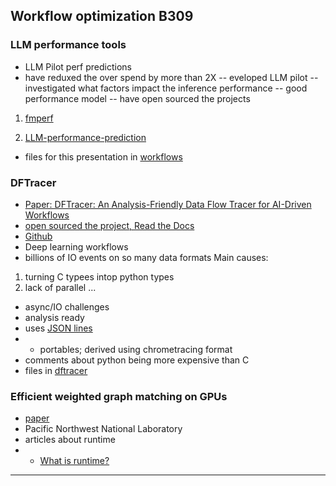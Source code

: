 ## Workflow optimization B309

### LLM performance tools

- LLM Pilot perf predictions
- have reduxed the over spend by more than 2X
  -- eveloped LLM pilot
  -- investigated what factors impact the inference performance
  -- good performance model
  -- have open sourced the projects

1. [fmperf](https://github.com/fmperf-project/fmperf)

2. [LLM-performance-prediction](https://github.com/IBM/LLM-performance-prediction)

- files for this presentation in [workflows](workflows)

### DFTracer

- [Paper: DFTracer: An Analysis-Friendly Data Flow Tracer for AI-Driven Workflows](https://doi.org/10.1109/SC41406.2024.000)
- [open sourced the project, Read the Docs](https://dftracer.readthedocs.io/en/latest/#)
- [Github](https://github.com/hariharan-devarajan/dftracer)
- Deep learning workflows
- billions of IO events on so many data formats
  Main causes:

1. turning C typees intop python types
2. lack of parallel ...

- async/IO challenges
- analysis ready
- uses [JSON lines](https://jsonlines.org/)
- - portables; derived using chrometracing format
- comments about python being more expensive than C
- files in [dftracer](dftracer)

### Efficient weighted graph matching on GPUs

- [paper](https://doi.org/10.1109/SC41406.2024.000)
- Pacific Northwest National Laboratory
- articles about runtime
- - [What is runtime?](https://www.techtarget.com/searchsoftwarequality/definition/runtime)

---

